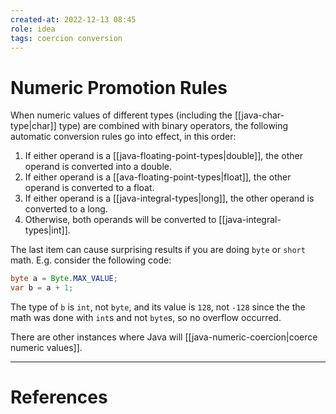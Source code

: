 ```yaml
---
created-at: 2022-12-13 08:45
role: idea
tags: coercion conversion
---
```


# Numeric Promotion Rules

When numeric values of different types (including the [[java-char-type|char]] type) are combined with binary operators, the following automatic conversion rules go into effect, in this order:

1. If either operand is a [[java-floating-point-types|double]], the other operand is converted into a double.
2. If either operand is a [[ava-floating-point-types|float]], the other operand is converted to a float.
3. If either operand is a [[java-integral-types|long]], the other operand is converted to a long.
4. Otherwise, both operands will be converted to [[java-integral-types|int]].

The last item can cause surprising results if you are doing `byte` or `short` math. E.g. consider the following code:

```java
byte a = Byte.MAX_VALUE;
var b = a + 1;
```

The  type of `b` is `int`, not `byte`, and its value is `128`, not `-128` since the the math was done with `int`s and not `byte`s, so no overflow occurred.

There are other instances where Java will [[java-numeric-coercion|coerce numeric values]]. 

---
# References
